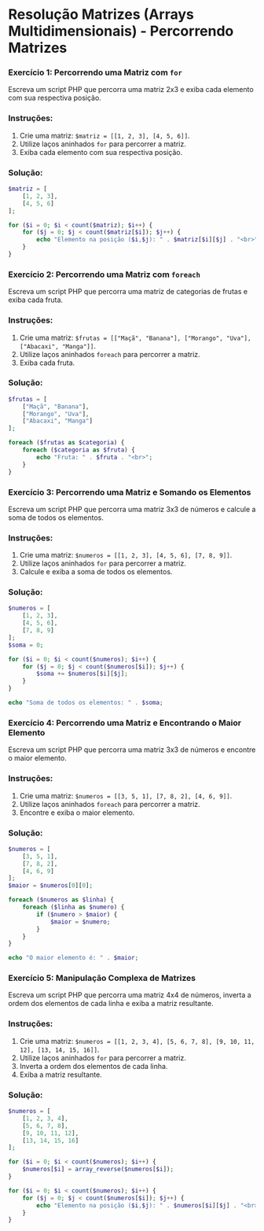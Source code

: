 # Resolução Matrizes (Arrays Multidimensionais) - Percorrendo Matrizes

### Exercício 1: Percorrendo uma Matriz com `for`

Escreva um script PHP que percorra uma matriz 2x3 e exiba cada elemento com sua respectiva posição.

### Instruções: 
1. Crie uma matriz: `$matriz = [[1, 2, 3], [4, 5, 6]]`.
2. Utilize laços aninhados `for` para percorrer a matriz.
3. Exiba cada elemento com sua respectiva posição.

### Solução:
```php
$matriz = [
    [1, 2, 3],
    [4, 5, 6]
];

for ($i = 0; $i < count($matriz); $i++) {
    for ($j = 0; $j < count($matriz[$i]); $j++) {
        echo "Elemento na posição ($i,$j): " . $matriz[$i][$j] . "<br>";
    }
}
```

### Exercício 2: Percorrendo uma Matriz com `foreach`

Escreva um script PHP que percorra uma matriz de categorias de frutas e exiba cada fruta.

### Instruções:
1. Crie uma matriz: `$frutas = [["Maçã", "Banana"], ["Morango", "Uva"], ["Abacaxi", "Manga"]]`.
2. Utilize laços aninhados `foreach` para percorrer a matriz.
3. Exiba cada fruta.

### Solução:
```php
$frutas = [
    ["Maçã", "Banana"],
    ["Morango", "Uva"],
    ["Abacaxi", "Manga"]
];

foreach ($frutas as $categoria) {
    foreach ($categoria as $fruta) {
        echo "Fruta: " . $fruta . "<br>";
    }
}
```

### Exercício 3: Percorrendo uma Matriz e Somando os Elementos

Escreva um script PHP que percorra uma matriz 3x3 de números e calcule a soma de todos os elementos.

### Instruções:
1. Crie uma matriz: `$numeros = [[1, 2, 3], [4, 5, 6], [7, 8, 9]]`.
2. Utilize laços aninhados `for` para percorrer a matriz.
3. Calcule e exiba a soma de todos os elementos.

### Solução:
```php
$numeros = [
    [1, 2, 3],
    [4, 5, 6],
    [7, 8, 9]
];
$soma = 0;

for ($i = 0; $i < count($numeros); $i++) {
    for ($j = 0; $j < count($numeros[$i]); $j++) {
        $soma += $numeros[$i][$j];
    }
}

echo "Soma de todos os elementos: " . $soma;
```

### Exercício 4: Percorrendo uma Matriz e Encontrando o Maior Elemento

Escreva um script PHP que percorra uma matriz 3x3 de números e encontre o maior elemento.

### Instruções:
1. Crie uma matriz: `$numeros = [[3, 5, 1], [7, 8, 2], [4, 6, 9]]`.
2. Utilize laços aninhados `foreach` para percorrer a matriz.
3. Encontre e exiba o maior elemento.

### Solução:
```php
$numeros = [
    [3, 5, 1],
    [7, 8, 2],
    [4, 6, 9]
];
$maior = $numeros[0][0];

foreach ($numeros as $linha) {
    foreach ($linha as $numero) {
        if ($numero > $maior) {
            $maior = $numero;
        }
    }
}

echo "O maior elemento é: " . $maior;
```

### Exercício 5: Manipulação Complexa de Matrizes

Escreva um script PHP que percorra uma matriz 4x4 de números, inverta a ordem dos elementos de cada linha e exiba a matriz resultante.

### Instruções:
1. Crie uma matriz: `$numeros = [[1, 2, 3, 4], [5, 6, 7, 8], [9, 10, 11, 12], [13, 14, 15, 16]]`.
2. Utilize laços aninhados `for` para percorrer a matriz.
3. Inverta a ordem dos elementos de cada linha.
4. Exiba a matriz resultante.

### Solução:
```php
$numeros = [
    [1, 2, 3, 4],
    [5, 6, 7, 8],
    [9, 10, 11, 12],
    [13, 14, 15, 16]
];

for ($i = 0; $i < count($numeros); $i++) {
    $numeros[$i] = array_reverse($numeros[$i]);
}

for ($i = 0; $i < count($numeros); $i++) {
    for ($j = 0; $j < count($numeros[$i]); $j++) {
        echo "Elemento na posição ($i,$j): " . $numeros[$i][$j] . "<br>";
    }
}
```
